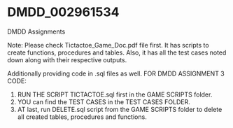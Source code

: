 # DMDD_002961534
DMDD Assignments

Note: 
Please check Tictactoe_Game_Doc.pdf file first. 
It has scripts to create functions, procedures and tables. 
Also, it has all the test cases noted down along with their respective outputs.

Additionally providing code in .sql files as well. 
FOR DMDD ASSIGNMENT 3 CODE:
1. RUN THE SCRIPT TICTACTOE.sql first in the GAME SCRIPTS folder.
2. YOU can find the TEST CASES in the TEST CASES FOLDER.
3. AT last, run DELETE.sql script from the GAME SCRIPTS folder to delete all created tables, procedures and functions.